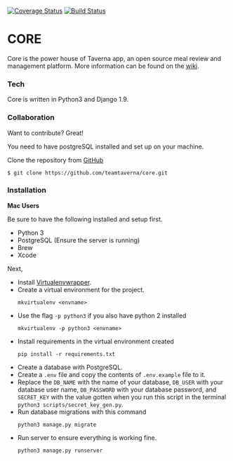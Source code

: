 [![Coverage Status](https://coveralls.io/repos/github/teamtaverna/core/badge.svg?branch=master)](https://coveralls.io/github/teamtaverna/core?branch=master) [![Build Status](https://travis-ci.org/teamtaverna/core.svg?branch=master)](https://travis-ci.org/teamtaverna/core)

# CORE
Core is the power house of Taverna app, an open source meal review and management platform. More information can be found on the [wiki](https://github.com/teamtaverna/core/wiki).

### Tech
Core is written in Python3 and Django 1.9.

### Collaboration

Want to contribute? Great!

You need to have postgreSQL installed and set up on your machine.

Clone the repository from [GitHub](https://www.github.com)
```
$ git clone https://github.com/teamtaverna/core.git
```

### Installation

**Mac Users**

Be sure to have the following installed and setup first.
* Python 3
* PostgreSQL (Ensure the server is running)
* Brew
* Xcode

Next,
* Install [Virtualenvwrapper](https://virtualenvwrapper.readthedocs.org/en/latest/install.html).
* Create a virtual environment for the project.
    ```
    mkvirtualenv <envname>
    ```
* Use the flag `-p python3` if you also have python 2 installed
    ```
    mkvirtualenv -p python3 <envname>
    ```
* Install requirements in the virtual environment created
    ```
    pip install -r requirements.txt
    ```
* Create a database with PostgreSQL.
* Create a `.env` file and copy the contents of `.env.example` file to it.
* Replace the `DB_NAME` with the name of your database, `DB_USER` with your database user name, `DB_PASSWORD` with your database password, and `SECRET_KEY` with the value gotten when you run this script in the terminal `python3 scripts/secret_key_gen.py`.
* Run database migrations with this command
    ```
    python3 manage.py migrate
    ```
* Run server to ensure everything is working fine.
    ```
    python3 manage.py runserver
    ```
